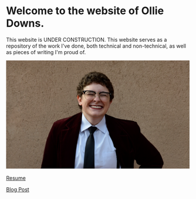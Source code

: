 # Welcome to the website of Ollie Downs.
This website is UNDER CONSTRUCTION.
This website serves as a repository of the work I've done, both technical and non-technical, as well as pieces of writing I'm proud of.

<img src="ollie-downs.png" width="500">

[Resume](resume.md)

[Blog Post](blog-0.md)
